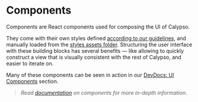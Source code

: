 # Components

Components are React components used for composing the UI of Calypso.

They come with their own styles defined [according to our guidelines](../../docs/coding-guidelines/css.md), and manually loaded from the [styles assets folder](../../assets/stylesheets/_components.scss). Structuring the user interface with these building blocks has several benefits — like allowing to quickly construct a view that is visually consistent with the rest of Calypso, and easier to iterate on.

Many of these components can be seen in action in our [DevDocs: UI Components](https://wpcalypso.wordpress.com/devdocs/design) section.

> _Read [documentation](../../docs/components.md) on components for more in-depth information._
